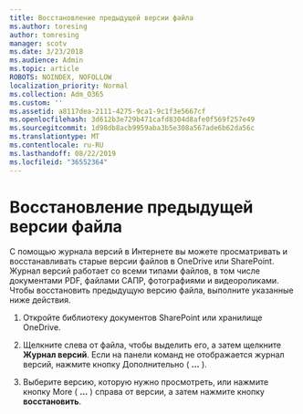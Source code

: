 ```yaml
---
title: Восстановление предыдущей версии файла
ms.author: toresing
author: tomresing
manager: scotv
ms.date: 3/23/2018
ms.audience: Admin
ms.topic: article
ROBOTS: NOINDEX, NOFOLLOW
localization_priority: Normal
ms.collection: Adm_O365
ms.custom: ''
ms.assetid: a8117dea-2111-4275-9ca1-9c1f3e5667cf
ms.openlocfilehash: 3d612b3e729b471cafd8304d8afe0f569f257e49
ms.sourcegitcommit: 1d98db8acb9959aba3b5e308a567ade6b62da56c
ms.translationtype: MT
ms.contentlocale: ru-RU
ms.lasthandoff: 08/22/2019
ms.locfileid: "36552364"
---
```

# <a name="restore-a-previous-file-version"></a>Восстановление предыдущей версии файла

С помощью журнала версий в Интернете вы можете просматривать и восстанавливать старые версии файлов в OneDrive или SharePoint. Журнал версий работает со всеми типами файлов, в том числе документами PDF, файлами САПР, фотографиями и видеороликами. Чтобы восстановить предыдущую версию файла, выполните указанные ниже действия.
  
1. Откройте библиотеку документов SharePoint или хранилище OneDrive.
    
2. Щелкните слева от файла, чтобы выделить его, а затем щелкните **Журнал версий**. Если на панели команд не отображается журнал версий, нажмите кнопку Дополнительно ( **...** ). 
    
3. Выберите версию, которую нужно просмотреть, или нажмите кнопку More ( **...** ) справа от версии, а затем нажмите кнопку **восстановить**.
    

